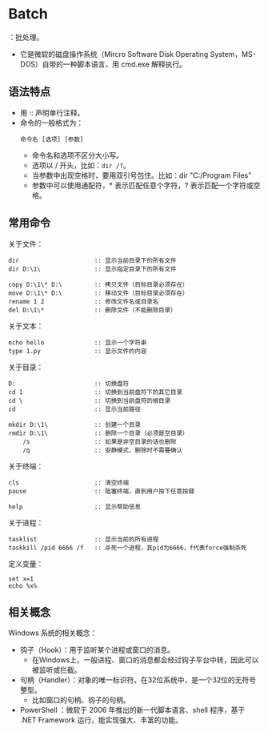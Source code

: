# Batch

：批处理。
- 它是微软的磁盘操作系统（Mircro Software Disk Operating System，MS-DOS）自带的一种脚本语言，用 cmd.exe 解释执行。

## 语法特点

- 用 :: 声明单行注释。
- 命令的一般格式为：
    ```batch
    命令名 [选项] [参数]
    ```
  - 命令名和选项不区分大小写。
  - 选项以 / 开头，比如：`dir /?`。
  - 当参数中出现空格时，要用双引号包住。比如：dir "C:/Program Files"
  - 参数中可以使用通配符，* 表示匹配任意个字符，? 表示匹配一个字符或空格。

## 常用命令

关于文件：
```batch
dir                     :: 显示当前目录下的所有文件
dir D:\1\               :: 显示指定目录下的所有文件

copy D:\1\* D:\         :: 拷贝文件（目标目录必须存在）
move D:\1\* D:\         :: 移动文件（目标目录必须存在）
rename 1 2              :: 修改文件名或目录名
del D:\1\*              :: 删除文件（不能删除目录）
```

关于文本：
```batch
echo hello              :: 显示一个字符串
type 1.py               :: 显示文件的内容
```

关于目录：
```batch
D:                      :: 切换盘符
cd 1                    :: 切换到当前盘符下的其它目录
cd \                    :: 切换到当前盘符的根目录
cd                      :: 显示当前路径

mkdir D:\1\             :: 创建一个目录
rmdir D:\1\             :: 删除一个目录（必须是空目录）
    /s                  :: 如果是非空目录的话也删除
    /q                  :: 安静模式，删除时不需要确认
```

关于终端：
```batch
cls                     :: 清空终端
pause                   :: 阻塞终端，直到用户按下任意按键

help                    :: 显示帮助信息
```

关于进程：
```batch
tasklist                :: 显示当前的所有进程
taskkill /pid 6666 /f   :: 杀死一个进程，其pid为6666，f代表force强制杀死
```

定义变量：
```batch
set x=1
echo %x%
```

## 相关概念

Windows 系统的相关概念：
- 钩子（Hook）：用于监听某个进程或窗口的消息。
  - 在Windows上，一般进程、窗口的消息都会经过钩子平台中转，因此可以被监听或拦截。
- 句柄（Handler）：对象的唯一标识符。在32位系统中，是一个32位的无符号整型。
  - 比如窗口的句柄、钩子的句柄。
- PowerShell ：微软于 2006 年推出的新一代脚本语言、shell 程序，基于 .NET Framework 运行，能实现强大、丰富的功能。
